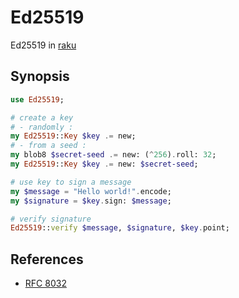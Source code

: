 # Ed25519
Ed25519 in [raku](http://raku.org)

## Synopsis

```raku
use Ed25519;

# create a key
# - randomly :
my Ed25519::Key $key .= new;
# - from a seed :
my blob8 $secret-seed .= new: (^256).roll: 32;
my Ed25519::Key $key .= new: $secret-seed;

# use key to sign a message
my $message = "Hello world!".encode;
my $signature = $key.sign: $message;

# verify signature
Ed25519::verify $message, $signature, $key.point;
```
    
   
References
----------

* [RFC 8032](http://www.rfc-editor.org/info/rfc8032)
